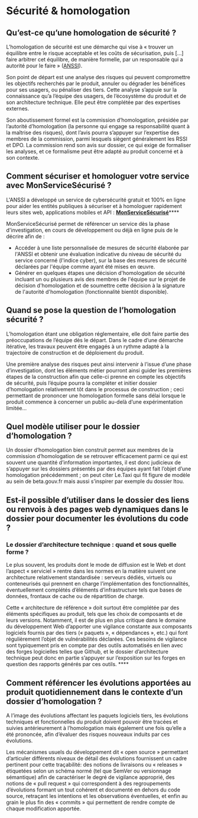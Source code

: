 # Sécurité & homologation

## **Qu’est-ce qu’une homologation de sécurité ?**

L’homologation de sécurité est une démarche qui vise à « trouver un équilibre entre le risque acceptable et les coûts de sécurisation, puis \[…] faire arbitrer cet équilibre, de manière formelle, par un responsable qui a autorité pour le faire » ([ANSSI](https://www.ssi.gouv.fr/guide/lhomologation-de-securite-en-neuf-etapes-simples/)).

Son point de départ est une analyse des risques qui peuvent compromettre les objectifs recherchés par le produit, annuler ou dégrader les bénéfices pour ses usagers, ou pénaliser des tiers. Cette analyse s’appuie sur la connaissance qu’a l’équipe des usagers, de l’écosystème du produit et de son architecture technique. Elle peut être complétée par des expertises externes.

Son aboutissement formel est la commission d’homologation, présidée par l’autorité d’homologation (la personne qui engage sa responsabilité quant à la maîtrise des risques), dont l’avis pourra s’appuyer sur l’expertise des membres de la commission, parmi lesquels siègent généralement les RSSI et DPO. La commission rend son avis sur dossier, ce qui exige de formaliser les analyses, et ce formalisme peut être adapté au produit concerné et à son contexte.

## Comment sécuriser et homologuer votre service avec MonServiceSécurisé ?

L'ANSSI a développé un service de cybersécurité gratuit et 100% en ligne pour aider les entités publiques à sécuriser et à homologuer rapidement leurs sites web, applications mobiles et API : [**MonServiceSécurisé**](https://www.monservicesecurise.beta.gouv.fr/)****

MonServiceSécurisé permet de référencer un service dès la phase d'investigation, en cours de développement ou déjà en ligne puis de le décrire afin de :

* Accéder à une liste personnalisée de mesures de sécurité élaborée par l'ANSSI et obtenir une évaluation indicative du niveau de sécurité du service concerné (l'indice cyber), sur la base des mesures de sécurité déclarées par l'équipe comme ayant été mises en œuvre.
* Générer en quelques étapes une décision d'homologation de sécurité incluant un ou plusieurs avis des membres de l'équipe sur le projet de décision d'homologation et de soumettre cette décision à la signature de l'autorité d'homologation (fonctionnalité bientôt disponible).

## **Quand se pose la question de l’homologation sécurité ?**

L’homologation étant une obligation réglementaire, elle doit faire partie des préoccupations de l’équipe dès le départ. Dans le cadre d’une démarche itérative, les travaux peuvent être engagés à un rythme adapté à la trajectoire de construction et de déploiement du produit.

Une première analyse des risques peut ainsi intervenir à l’issue d’une phase d’investigation, dont les éléments métier pourront ainsi guider les premières étapes de la construction afin que celle-ci prenne en compte les objectifs de sécurité, puis l’équipe pourra la compléter et initier dossier d’homologation relativement tôt dans le processus de construction ; ceci permettant de prononcer une homologation formelle sans délai lorsque le produit commence à concerner un public au-delà d’une expérimentation limitée…

## **Quel modèle utiliser pour le dossier d’homologation ?**

Un dossier d’homologation bien construit permet aux membres de la commission d’homologation de se retrouver efficacement parmi ce qui est souvent une quantité d’information importantes, il est donc judicieux de s’appuyer sur les dossiers présentés par des équipes ayant fait l’objet d’une homologation précédemment ; on peut citer Le.Taxi qui fit figure de modèle au sein de beta.gouv.fr mais aussi s’inspirer par exemple du dossier Itou.

## **Est-il possible d’utiliser dans le dossier des liens ou renvois à des pages web dynamiques dans le dossier pour documenter les évolutions du code ?**

### **Le dossier d’architecture technique : quand et sous quelle forme ?**

Le plus souvent, les produits dont le mode de diffusion est le Web et dont l’aspect « serviciel » rentre dans les normes en la matière suivent une architecture relativement standardisée : serveurs dédiés, virtuels ou conteneurisés qui prennent en charge l’implémentation des fonctionnalités, éventuellement complétés d’éléments d’infrastructure tels que bases de données, frontaux de cache ou de répartition de charge.

Cette « architecture de référence » doit surtout être complétée par des éléments spécifiques au produit, tels que les choix de composants et de leurs versions. Notamment, il est de plus en plus critique dans le domaine du développement Web d’apporter une vigilance constante aux composants logiciels fournis par des tiers (« paquets », « dépendances », etc.) qui font régulièrement l’objet de vulnérabilités déclarées. Ces besoins de vigilance sont typiquement pris en compte par des outils automatisés en lien avec des forges logicielles telles que Github, et le dossier d’architecture technique peut donc en partie s’appuyer sur l’exposition sur les forges en question des rapports générés par ces outils. \*\*\*\*

## **Comment référencer les évolutions apportées au produit quotidiennement dans le contexte d’un dossier d’homologation ?**

A l’image des évolutions affectant les paquets logiciels tiers, les évolutions techniques et fonctionnelles du produit doivent pouvoir être tracées et suivies antérieurement à l’homologation mais également une fois qu’elle a été prononcée, afin d’évaluer des risques nouveaux induits par ces évolutions.

Les mécanismes usuels du développement dit « open source » permettant d’articuler différents niveaux de détail des évolutions fournissent un cadre pertinent pour cette traçabilité: des notions de livraisons ou « releases » étiquetées selon un schéma normé (tel que SemVer ou versionnage sémantique) afin de caractériser le degré de vigilance approprié, des notions de « pull request » qui correspondent à des regroupements d’évolutions formant un tout cohérent et documenté en dehors du code source, retraçant les intentions et les observations éventuelles, et enfin au grain le plus fin des « commits » qui permettent de rendre compte de chaque modification apportée.
